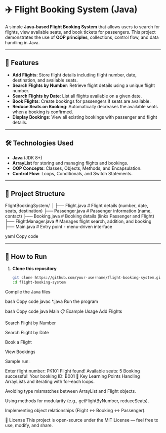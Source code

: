 # ✈️ Flight Booking System (Java)

A simple **Java-based Flight Booking System** that allows users to search for flights, view available seats, and book tickets for passengers. This project demonstrates the use of **OOP principles**, collections, control flow, and data handling in Java.

---

## 📌 Features
- **Add Flights**: Store flight details including flight number, date, destination, and available seats.
- **Search Flights by Number**: Retrieve flight details using a unique flight number.
- **Search Flights by Date**: List all flights available on a given date.
- **Book Flights**: Create bookings for passengers if seats are available.
- **Reduce Seats on Booking**: Automatically decreases the available seats when a booking is confirmed.
- **Display Bookings**: View all existing bookings with passenger and flight details.

---

## 🛠 Technologies Used
- **Java** (JDK 8+)
- **ArrayList** for storing and managing flights and bookings.
- **OOP Concepts**: Classes, Objects, Methods, and Encapsulation.
- **Control Flow**: Loops, Conditionals, and Switch Statements.

---

## 📂 Project Structure
FlightBookingSystem/
│
├── Flight.java # Flight details (number, date, seats, destination)
├── Passenger.java # Passenger information (name, contact)
├── Booking.java # Booking details (links Passenger and Flight)
├── FlightManager.java # Manages flight search, addition, and booking
├── Main.java # Entry point - menu-driven interface

yaml
Copy code

---

## 🚀 How to Run
1. **Clone this repository**  
   ```bash
   git clone https://github.com/your-username/flight-booking-system.git
   cd flight-booking-system
Compile the Java files

bash
Copy code
javac *.java
Run the program

bash
Copy code
java Main
📋 Example Usage
Add Flights

Search Flight by Number

Search Flight by Date

Book a Flight

View Bookings

Sample run:

Enter flight number: PK101
Flight found!
Available seats: 5
Booking successful! Your booking ID: B001
🧠 Key Learning Points
Handling ArrayLists and iterating with for-each loops.

Avoiding type mismatches between ArrayList<Flight> and Flight objects.

Using methods for modularity (e.g., getFlightByNumber, reduceSeats).

Implementing object relationships (Flight ↔ Booking ↔ Passenger).

📜 License
This project is open-source under the MIT License — feel free to use, modify, and share.
